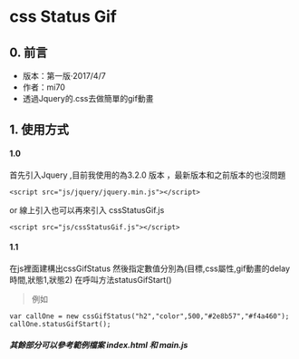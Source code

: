 # css Status Gif
## 0. 前言
* 版本：第一版‧2017/4/7
* 作者：mi70
* 透過Jquery的.css去做簡單的gif動畫

## 1. 使用方式

#### 1.0 
首先引入Jquery ,目前我使用的為3.2.0 版本 ，最新版本和之前版本的也沒問題
```
<script src="js/jquery/jquery.min.js"></script>
```
or 線上引入也可以再來引入
cssStatusGif.js
```
<script src="js/cssStatusGif.js"></script>
```

#### 1.1
在js裡面建構出cssGifStatus
然後指定數值分別為(目標,css屬性,gif動畫的delay時間,狀態1,狀態2)
在呼叫方法statusGifStart()
>例如
```
var callOne = new cssGifStatus("h2","color",500,"#2e8b57","#f4a460");
callOne.statusGifStart();
```

##### 其餘部分可以參考範例檔案 index.html 和 main.js
